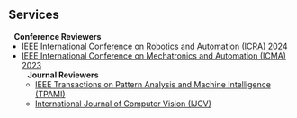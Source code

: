 ## Services

<h4 style="margin:0 10px 0;">Conference Reviewers</h4>

<ul style="margin:0 0 5px;">
  <li><a href="[http://cvpr2023.thecvf.com](https://2024.ieee-icra.org/)/"><autocolor>IEEE International Conference on Robotics and Automation (ICRA) 2024</autocolor></a></li>
  <li><a href="[http://iccv2021.thecvf.com/](http://2023.ieee-icma.org/)"><autocolor>IEEE International Conference on Mechatronics and Automation (ICMA) 2023</autocolor></a></li>
  

<h4 style="margin:0 10px 0;">Journal Reviewers</h4>

<ul style="margin:0 0 20px;">
  <li><a href="https://www.computer.org/csdl/journal/tp"><autocolor>IEEE Transactions on Pattern Analysis and Machine Intelligence (TPAMI)</autocolor></a></li>
  <li><a href="https://www.springer.com/journal/11263"><autocolor>International Journal of Computer Vision (IJCV)</autocolor></a></li>
</ul>
